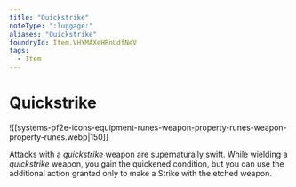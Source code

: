 ```yaml
---
title: "Quickstrike"
noteType: ":luggage:"
aliases: "Quickstrike"
foundryId: Item.VHYMAXeHRnUdfNeV
tags:
  - Item
---
```


# Quickstrike
![[systems-pf2e-icons-equipment-runes-weapon-property-runes-weapon-property-runes.webp|150]]

Attacks with a _quickstrike_ weapon are supernaturally swift. While wielding a _quickstrike_ weapon, you gain the quickened condition, but you can use the additional action granted only to make a Strike with the etched weapon.
